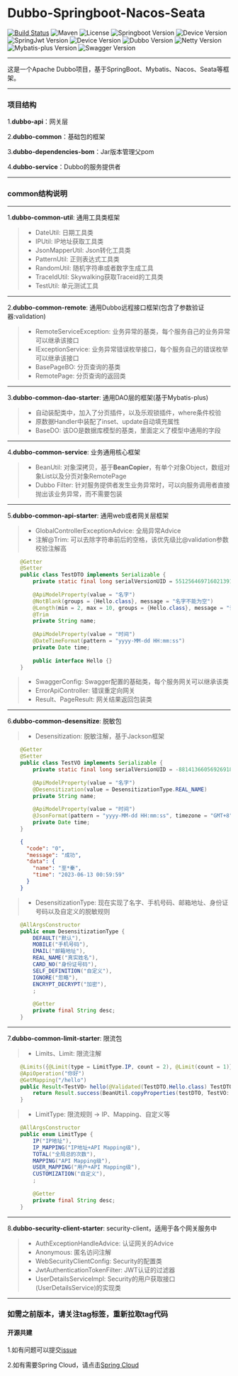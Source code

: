 Dubbo-Springboot-Nacos-Seata
=========================================

[![Build Status](https://img.shields.io/badge/Build-ZhiQinlsZhen-red)](https://github.com/ZhiQinIsZhen/spring-security-demo)
![Maven](https://img.shields.io/maven-central/v/org.apache.dubbo/dubbo.svg)
![License](https://img.shields.io/github/license/alibaba/dubbo.svg)
![Springboot Version](https://img.shields.io/badge/Springboot-2.7.9-brightgreen)
![Device Version](https://img.shields.io/badge/Device-1.1.5.RELEASE-brightgreen)
![SpringJwt Version](https://img.shields.io/badge/SpringJwt-1.1.1.RELEASE-brightgreen)
![Device Version](https://img.shields.io/badge/jjwt-0.9.1-brightgreen)
![Dubbo Version](https://img.shields.io/badge/Dubbo-3.1.10-brightgreen)
![Netty Version](https://img.shields.io/badge/Netty-4.1.90.Final-brightgreen)
![Mybatis-plus Version](https://img.shields.io/badge/MybatisPlus-3.5.3.1-brightgreen)
![Swagger Version](https://img.shields.io/badge/knife4j-2.0.9-brightgreen)

---

这是一个Apache Dubbo项目，基于SpringBoot、Mybatis、Nacos、Seata等框架。

---

### 项目结构
1.**dubbo-api**：网关层

2.**dubbo-common**：基础包的框架

3.**dubbo-dependencies-bom**：Jar版本管理父pom

4.**dubbo-service**：Dubbo的服务提供者

---

### common结构说明

---
1.**dubbo-common-util**: 通用工具类框架
> + DateUtil: 日期工具类
> + IPUtil: IP地址获取工具类
> + JsonMapperUtil: Json转化工具类
> + PatternUtil: 正则表达式工具类
> + RandomUtil: 随机字符串或者数字生成工具
> + TraceIdUtil: Skywalking获取Traceid的工具类
> + TestUtil: 单元测试工具

---
2.**dubbo-common-remote**: 通用Dubbo远程接口框架(包含了参数验证器:validation)
> + RemoteServiceException: 业务异常的基类，每个服务自己的业务异常可以继承该接口
> + IExceptionService: 业务异常错误枚举接口，每个服务自己的错误枚举可以继承该接口
> + BasePageBO: 分页查询的基类
> + RemotePage: 分页查询的返回类

---
3.**dubbo-common-dao-starter**: 通用DAO层的框架(基于Mybatis-plus)
> + 自动装配类中，加入了分页插件，以及乐观锁插件，where条件校验
> + 原数据Handler中装配了inset、update自动填充属性
> + BaseDO: 该DO是数据库模型的基类，里面定义了模型中通用的字段

---
4.**dubbo-common-service**: 业务通用核心框架
> + BeanUtil: 对象深拷贝，基于**BeanCopier**，有单个对象Object，数组对象List以及分页对象RemotePage
> + Dubbo Filter: 针对服务提供者发生业务异常时，可以向服务调用者直接抛出该业务异常，而不需要包装

---
5.**dubbo-common-api-starter**: 通用web或者网关层框架
> + GlobalControllerExceptionAdvice: 全局异常Advice
> + 注解@Trim: 可以去除字符串前后的空格，该优先级比@validation参数校验注解高
```java
    @Getter
    @Setter
    public class TestDTO implements Serializable {
        private static final long serialVersionUID = 5512564697160213915L;
    
        @ApiModelProperty(value = "名字")
        @NotBlank(groups = {Hello.class}, message = "名字不能为空")
        @Length(min = 2, max = 10, groups = {Hello.class}, message = "请输入长度2到10长度的名字")
        @Trim
        private String name;
    
        @ApiModelProperty(value = "时间")
        @DateTimeFormat(pattern = "yyyy-MM-dd HH:mm:ss")
        private Date time;
    
        public interface Hello {}
    }
```
> + SwaggerConfig: Swagger配置的基础类，每个服务网关可以继承该类
> + ErrorApiController: 错误重定向网关
> + Result、PageResult: 网关结果返回包装类

---
6.**dubbo-common-desensitize**: 脱敏包
> + Desensitization: 脱敏注解，基于Jackson框架
```java
    @Getter
    @Setter
    public class TestVO implements Serializable {
        private static final long serialVersionUID = -8814136605692691847L;
    
        @ApiModelProperty(value = "名字")
        @Desensitization(value = DesensitizationType.REAL_NAME)
        private String name;
    
        @ApiModelProperty(value = "时间")
        @JsonFormat(pattern = "yyyy-MM-dd HH:mm:ss", timezone = "GMT+8")
        private Date time;
    }
```
```json
    {
      "code": "0",
      "message": "成功",
      "data": {
        "name": "至*秦",
        "time": "2023-06-13 00:59:59"
      }
    }
```
> + DesensitizationType: 现在实现了名字、手机号码、邮箱地址、身份证号码以及自定义的脱敏规则
```java
    @AllArgsConstructor
    public enum DesensitizationType {
        DEFAULT("默认"),
        MOBILE("手机号码"),
        EMAIL("邮箱地址"),
        REAL_NAME("真实姓名"),
        CARD_NO("身份证号码"),
        SELF_DEFINITION("自定义"),
        IGNORE("忽略"),
        ENCRYPT_DECRYPT("加密"),
        ;
    
        @Getter
        private final String desc;
    }
```

---
7.**dubbo-common-limit-starter**: 限流包
> + Limits、Limit: 限流注解
```java
    @Limits({@Limit(type = LimitType.IP, count = 2), @Limit(count = 1)})
    @ApiOperation("你好")
    @GetMapping("/hello")
    public Result<TestVO> hello(@Validated(TestDTO.Hello.class) TestDTO testDTO) {
        return Result.success(BeanUtil.copyProperties(testDTO, TestVO::new));
    }
```
> + LimitType: 限流规则 -> IP、Mapping、自定义等
```java
    @AllArgsConstructor
    public enum LimitType {
        IP("IP地址"),
        IP_MAPPING("IP地址+API Mapping级"),
        TOTAL("全局总的次数"),
        MAPPING("API Mapping级"),
        USER_MAPPING("用户+API Mapping级"),
        CUSTOMIZATION("自定义"),
        ;
    
        @Getter
        private final String desc;
    }
```

---
8.**dubbo-security-client-starter**: security-client，适用于各个网关服务中
> + AuthExceptionHandleAdvice: 认证网关的Advice
> + Anonymous: 匿名访问注解
> + WebSecurityClientConfig: Security的配置类
> + JwtAuthenticationTokenFilter: JWT认证的过滤器
> + UserDetailsServiceImpl: Security的用户获取接口(UserDetailsService)的实现类

---

### 如需之前版本，请关注tag标签，重新拉取tag代码

#### 开源共建
1.如有问题可以提交[issue](https://github.com/ZhiQinIsZhen/dubbo-springboot-project/issues)

2.如有需要Spring Cloud，请点击[Spring Cloud](https://github.com/ZhiQinIsZhen/springcloud-demo)
